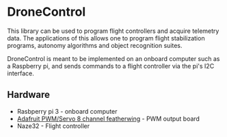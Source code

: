 # DroneControl

This library can be used to program flight controllers and acquire telemetry data. The applications of this allows one to program flight stabilization programs, autonomy algorithms and object recognition suites.

DroneControl is meant to be implemented on an onboard computer such as a Raspberry pi, and sends commands to a flight controller via the pi's I2C interface.

## Hardware

* Rasbperry pi 3 - onboard computer
* [Adafruit PWM/Servo 8 channel featherwing](https://learn.adafruit.com/adafruit-8-channel-pwm-or-servo-featherwing/assembly) - PWM output board
* Naze32 - Flight controller
